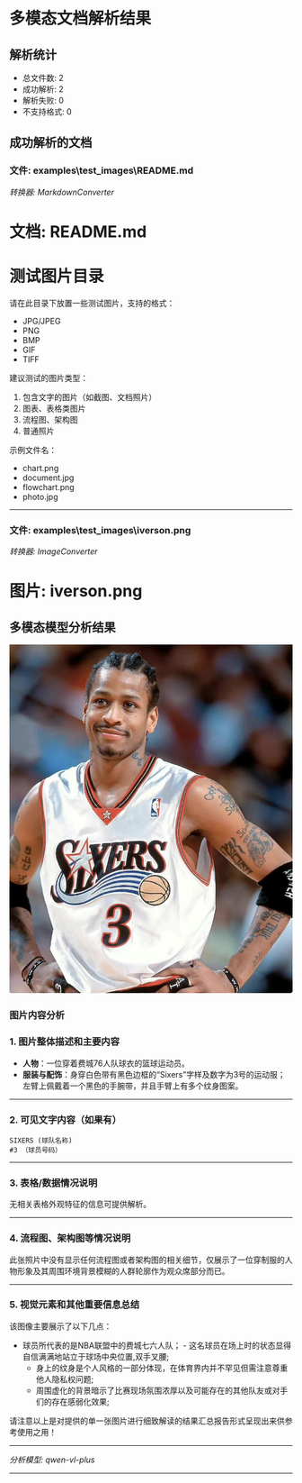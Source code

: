# 多模态文档解析结果

## 解析统计

- 总文件数: 2
- 成功解析: 2
- 解析失败: 0
- 不支持格式: 0

## 成功解析的文档

### 文件: examples\test_images\README.md
*转换器: MarkdownConverter*

# 文档: README.md

# 测试图片目录

请在此目录下放置一些测试图片，支持的格式：
- JPG/JPEG
- PNG
- BMP
- GIF
- TIFF

建议测试的图片类型：
1. 包含文字的图片（如截图、文档照片）
2. 图表、表格类图片
3. 流程图、架构图
4. 普通照片

示例文件名：
- chart.png
- document.jpg
- flowchart.png
- photo.jpg


---

### 文件: examples\test_images\iverson.png
*转换器: ImageConverter*

# 图片: iverson.png

## 多模态模型分析结果

![iverson.png](examples\test_images\iverson.png)

### 图片内容分析

### 1. 图片整体描述和主要内容
- **人物**：一位穿着费城76人队球衣的篮球运动员。
- **服装与配饰**：身穿白色带有黑色边框的“Sixers”字样及数字为3号的运动服；左臂上佩戴着一个黑色的手腕带，并且手臂上有多个纹身图案。

---

### 2. 可见文字内容（如果有）
```plaintext
SIXERS (球队名称)
#3 （球员号码）
```

---

### 3. 表格/数据情况说明
无相关表格外观特征的信息可提供解析。

---

### 4. 流程图、架构图等情况说明
此张照片中没有显示任何流程图或者架构图的相关细节，仅展示了一位穿制服的人物形象及其周围环境背景模糊的人群轮廓作为观众席部分而已。

---

### 5. 视觉元素和其他重要信息总结
该图像主要展示了以下几点：
   - 球员所代表的是NBA联盟中的费城七六人队；
    - 这名球员在场上时的状态显得自信满满地站立于球场中央位置,双手叉腰;
     - 身上的纹身是个人风格的一部分体现，在体育界内并不罕见但需注意尊重他人隐私权问题;  
      - 周围虚化的背景暗示了比赛现场氛围浓厚以及可能存在的其他队友或对手们的存在感弱化效果;

请注意以上是对提供的单一张图片进行细致解读的结果汇总报告形式呈现出来供参考使用之用！

---
*分析模型: qwen-vl-plus*


---

